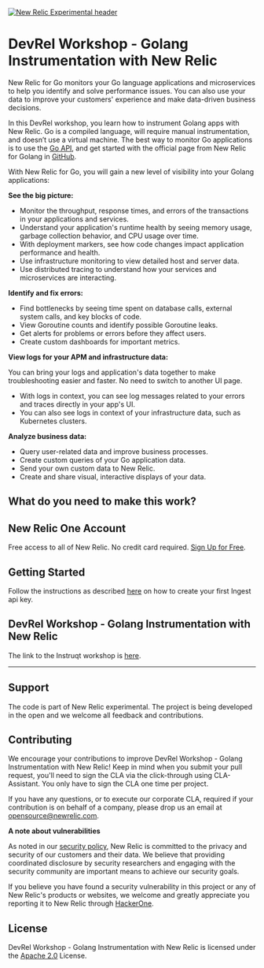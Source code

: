 [![New Relic Experimental header](https://github.com/newrelic/opensource-website/raw/master/src/images/categories/Experimental.png)](https://opensource.newrelic.com/oss-category/#new-relic-experimental)

# DevRel Workshop - Golang Instrumentation with New Relic

New Relic for Go monitors your Go language applications and microservices to help you identify and solve performance issues. You can also use your data to improve your customers' experience and make data-driven business decisions. 

In this DevRel workshop, you learn how to instrument Golang apps with New Relic. Go is a compiled language, will require manual instrumentation, and doesn’t use a virtual machine. The best way to monitor Go applications is to use the [Go API](https://docs.newrelic.com/docs/apm/agents/go-agent/api-guides/guide-using-go-agent-api), and get started with the official page from New Relic for Golang in [GitHub](https://github.com/newrelic/go-agent). 

With New Relic for Go, you will gain a new level of visibility into your Golang applications:

**See the big picture:**

  - Monitor the throughput, response times, and errors of the transactions in your applications and services.
  - Understand your application's runtime health by seeing memory usage, garbage collection behavior, and CPU usage over time.
  - With deployment markers, see how code changes impact application performance and health.
  - Use infrastructure monitoring to view detailed host and server data.
  - Use distributed tracing to understand how your services and microservices are interacting.

**Identify and fix errors:**

  - Find bottlenecks by seeing time spent on database calls, external system calls, and key blocks of code.
  - View Goroutine counts and identify possible Goroutine leaks.
  - Get alerts for problems or errors before they affect users.
  - Create custom dashboards for important metrics.

**View logs for your APM and infrastructure data:**

You can bring your logs and application's data together to make troubleshooting easier and faster. No need to switch to another UI page.

  - With logs in context, you can see log messages related to your errors and traces directly in your app's UI.
  - You can also see logs in context of your infrastructure data, such as Kubernetes clusters.

**Analyze business data:**

  - Query user-related data and improve business processes.
  - Create custom queries of your Go application data.
  - Send your own custom data to New Relic.
  - Create and share visual, interactive displays of your data.

## What do you need to make this work?

## New Relic One Account

Free access to all of New Relic. No credit card required. [Sign Up for Free](https://newrelic.com/signup). 

## Getting Started

Follow the instructions as described [here](https://docs.newrelic.com/docs/apis/intro-apis/new-relic-api-keys/#overview-keys) on how to create your first Ingest api key.

## DevRel Workshop - Golang Instrumentation with New Relic

The link to the Instruqt workshop is [here](https://www.google.com).

---

## Support

The code is part of New Relic experimental. The project is being developed in the open and we welcome all feedback and contributions.

## Contributing

We encourage your contributions to improve DevRel Workshop - Golang Instrumentation with New Relic! Keep in mind when you submit your pull request, you'll need to sign the CLA via the click-through using CLA-Assistant. You only have to sign the CLA one time per project.

If you have any questions, or to execute our corporate CLA, required if your contribution is on behalf of a company,  please drop us an email at opensource@newrelic.com.

**A note about vulnerabilities**

As noted in our [security policy](../../security/policy), New Relic is committed to the privacy and security of our customers and their data. We believe that providing coordinated disclosure by security researchers and engaging with the security community are important means to achieve our security goals.

If you believe you have found a security vulnerability in this project or any of New Relic's products or websites, we welcome and greatly appreciate you reporting it to New Relic through [HackerOne](https://hackerone.com/newrelic).

## License

DevRel Workshop - Golang Instrumentation with New Relic is licensed under the [Apache 2.0](http://apache.org/licenses/LICENSE-2.0.txt) License.